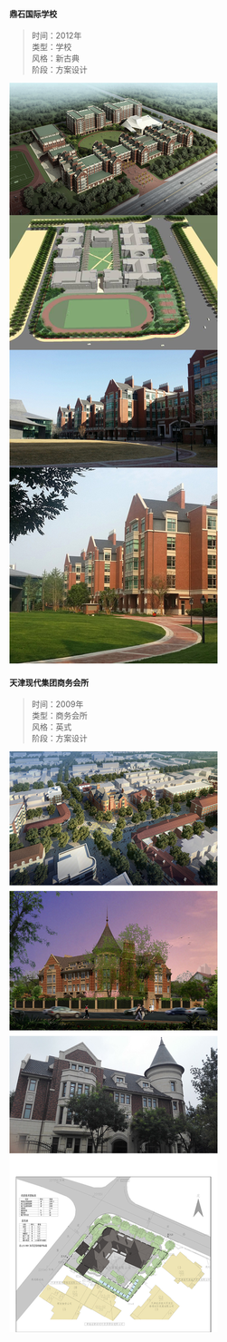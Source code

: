 #### 鼎石国际学校  
> 时间：2012年  
> 类型：学校  
> 风格：新古典  
> 阶段：方案设计  
 
![avatar](project/dingshi.jpg)   

#### 天津现代集团商务会所  
> 时间：2009年  
> 类型：商务会所  
> 风格：英式  
> 阶段：方案设计   

![avatar](project/xiandai.jpg)  
